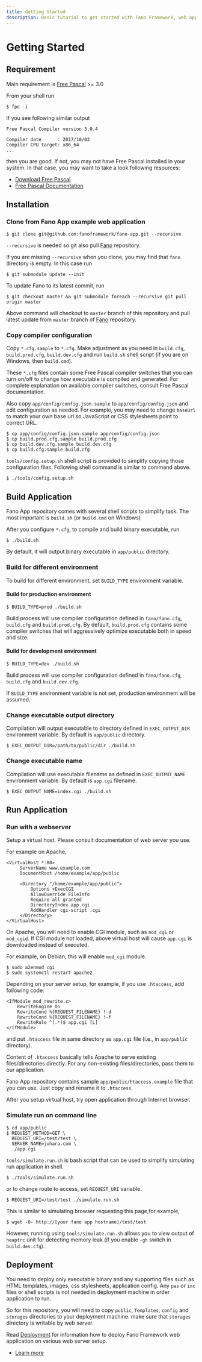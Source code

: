 ```yaml
---
title: Getting Started
description: Basic tutorial to get started with Fano Framework, web application framework for modern Pascal programming language
---
```


<h1 class="major">Getting Started</h1>

## Requirement

Main requirement is [Free Pascal](https://www.freepascal.org/) >= 3.0

From your shell run

```
$ fpc -i
```

If you see following similar output

```
Free Pascal Compiler version 3.0.4

Compiler date      : 2017/10/03
Compiler CPU target: x86_64
...
```
then you are good. If not, you may not have Free Pascal installed in your system.
In that case, you may want to take a look following resources:

- [Download Free Pascal](https://www.freepascal.org/download.var)
- [Free Pascal Documentation](https://www.freepascal.org/docs.var)

## Installation

### Clone from Fano App example web application

```
$ git clone git@github.com:fanoframework/fano-app.git --recursive
```

`--recursive` is needed so git also pull [Fano](https://github.com/fanoframework/fano) repository.

If you are missing `--recursive` when you clone, you may find that `fano` directory is empty. In this case run

```
$ git submodule update --init
```

To update Fano to its latest commit, run

```
$ git checkout master && git submodule foreach --recursive git pull origin master
```

Above command will checkout to `master` branch of this repository and pull latest update from `master` branch of [Fano](https://github.com/fanoframework/fano) repository.

### Copy compiler configuration

Copy `*.cfg.sample` to `*.cfg`.
Make adjustment as you need in `build.cfg`, `build.prod.cfg`, `build.dev.cfg`
and run `build.sh` shell script (if you are on Windows, then `build.cmd`).

These `*.cfg` files contain some Free Pascal compiler switches that you can turn on/off to change how executable is compiled and generated. For complete
explanation on available compiler switches, consult Free Pascal documentation.

Also copy `app/config/config.json.sample` to `app/config/config.json` and edit
configuration as needed. For example, you may need to change `baseUrl` to match your own base url so JavaScript or CSS stylesheets point to correct URL.

```
$ cp app/config/config.json.sample app/config/config.json
$ cp build.prod.cfg.sample build.prod.cfg
$ cp build.dev.cfg.sample build.dev.cfg
$ cp build.cfg.sample build.cfg
```

`tools/config.setup.sh` shell script is provided to simplify copying those
configuration files. Following shell command is similar to command above.

```
$ ./tools/config.setup.sh
```

## Build Application

Fano App repository comes with several shell scripts to simplify task. The most important is `build.sh` (or `build.cmd` on Windows)

After you configure `*.cfg`, to compile and build binary executable, run

```
$ ./build.sh
```

By default, it will output binary executable in `app/public` directory.


### Build for different environment

To build for different environment, set `BUILD_TYPE` environment variable.

#### Build for production environment

    $ BUILD_TYPE=prod ./build.sh

Build process will use compiler configuration defined in `fano/fano.cfg`, `build.cfg` and `build.prod.cfg`. By default, `build.prod.cfg` contains some compiler switches that will aggressively optimize executable both in speed and size.

#### Build for development environment

```
$ BUILD_TYPE=dev ./build.sh
```

Build process will use compiler configuration defined in `fano/fano.cfg`, `build.cfg` and `build.dev.cfg`.

If `BUILD_TYPE` environment variable is not set, production environment will be assumed.

### Change executable output directory

Compilation will output executable to directory defined in `EXEC_OUTPUT_DIR`
environment variable. By default is `app/public` directory.

```
$ EXEC_OUTPUT_DIR=/path/to/public/dir ./build.sh
```

### Change executable name

Compilation will use executable filename as defined in `EXEC_OUTPUT_NAME`
environment variable. By default is `app.cgi` filename.

```
$ EXEC_OUTPUT_NAME=index.cgi ./build.sh
```

## Run Application

### Run with a webserver

Setup a virtual host. Please consult documentation of web server you use.

For example on Apache,

```
<VirtualHost *:80>
     ServerName www.example.com
     DocumentRoot /home/example/app/public

     <Directory "/home/example/app/public">
         Options +ExecCGI
         AllowOverride FileInfo
         Require all granted
         DirectoryIndex app.cgi
         AddHandler cgi-script .cgi
     </Directory>
</VirtualHost>
```
On Apache, you will need to enable CGI module, such as `mod_cgi` or `mod_cgid`. If CGI module not loaded, above virtual host will cause `app.cgi` is downloaded instead of executed.

For example, on Debian, this will enable `mod_cgi` module.

```
$ sudo a2enmod cgi
$ sudo systemctl restart apache2
```

Depending on your server setup, for example, if  you use `.htaccess`, add following code:

```
<IfModule mod_rewrite.c>
    RewriteEngine On
    RewriteCond %{REQUEST_FILENAME} !-d
    RewriteCond %{REQUEST_FILENAME} !-f
    RewriteRule ^(.*)$ app.cgi [L]
</IfModule>
```
and put `.htaccess` file in same directory as `app.cgi` file (i.e., in `app/public` directory).

Content of `.htaccess` basically tells Apache to serve existing files/directories directly. For any non-existing files/directories, pass them to our application.

Fano App repository contains sample `app/public/htaccess.example` file that you can use. Just copy and rename it to `.htaccess`.

After you setup virtual host, try open application through Internet browser.

### Simulate run on command line

```
$ cd app/public
$ REQUEST_METHOD=GET \
  REQUEST_URI=/test/test \
  SERVER_NAME=juhara.com \
  ./app.cgi
```

`tools/simulate.run.sh` is bash script that can be used to simplify simulating run
application in shell.

```
$ ./tools/simulate.run.sh
```

or to change route to access, set `REQUEST_URI` variable.

```
$ REQUEST_URI=/test/test ./simulate.run.sh
```

This is similar to simulating browser requesting this page,for example,

```
$ wget -O- http://[your fano app hostname]/test/test
```

However, running using `tools/simulate.run.sh` allows you to view output of `heaptrc`
unit for detecting memory leak (if you enable `-gh` switch in `build.dev.cfg`).


## Deployment

You need to deploy only executable binary and any supporting files such as HTML templates, images, css stylesheets, application config.
Any `pas` or `inc` files or shell scripts is not needed in deployment machine in order application to run.

So for this repository, you will need to copy `public`, `Templates`, `config`
and `storages` directories to your deployment machine. make sure that
`storages` directory is writable by web server.

Read [Deployment](/deployment) for information how to deploy Fano Framework web
application on various web server setup.

<ul class="actions">
    <li><a href="/documentation" class="button">Learn more</a></li>
</ul>
